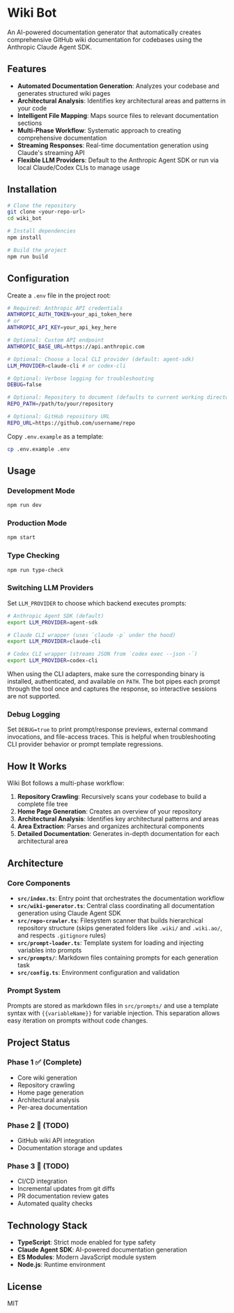 # Wiki Bot

An AI-powered documentation generator that automatically creates comprehensive GitHub wiki documentation for codebases using the Anthropic Claude Agent SDK.

## Features

- **Automated Documentation Generation**: Analyzes your codebase and generates structured wiki pages
- **Architectural Analysis**: Identifies key architectural areas and patterns in your code
- **Intelligent File Mapping**: Maps source files to relevant documentation sections
- **Multi-Phase Workflow**: Systematic approach to creating comprehensive documentation
- **Streaming Responses**: Real-time documentation generation using Claude's streaming API
- **Flexible LLM Providers**: Default to the Anthropic Agent SDK or run via local Claude/Codex CLIs to manage usage

## Installation

```bash
# Clone the repository
git clone <your-repo-url>
cd wiki_bot

# Install dependencies
npm install

# Build the project
npm run build
```

## Configuration

Create a `.env` file in the project root:

```bash
# Required: Anthropic API credentials
ANTHROPIC_AUTH_TOKEN=your_api_token_here
# or
ANTHROPIC_API_KEY=your_api_key_here

# Optional: Custom API endpoint
ANTHROPIC_BASE_URL=https://api.anthropic.com

# Optional: Choose a local CLI provider (default: agent-sdk)
LLM_PROVIDER=claude-cli # or codex-cli

# Optional: Verbose logging for troubleshooting
DEBUG=false

# Optional: Repository to document (defaults to current working directory)
REPO_PATH=/path/to/your/repository

# Optional: GitHub repository URL
REPO_URL=https://github.com/username/repo
```

Copy `.env.example` as a template:

```bash
cp .env.example .env
```

## Usage

### Development Mode

```bash
npm run dev
```

### Production Mode

```bash
npm start
```

### Type Checking

```bash
npm run type-check
```

### Switching LLM Providers

Set `LLM_PROVIDER` to choose which backend executes prompts:

```bash
# Anthropic Agent SDK (default)
export LLM_PROVIDER=agent-sdk

# Claude CLI wrapper (uses `claude -p` under the hood)
export LLM_PROVIDER=claude-cli

# Codex CLI wrapper (streams JSON from `codex exec --json -`)
export LLM_PROVIDER=codex-cli
```

When using the CLI adapters, make sure the corresponding binary is installed, authenticated, and available on `PATH`. The bot pipes each prompt through the tool once and captures the response, so interactive sessions are not supported.

### Debug Logging

Set `DEBUG=true` to print prompt/response previews, external command invocations, and file-access traces. This is helpful when troubleshooting CLI provider behavior or prompt template regressions.

## How It Works

Wiki Bot follows a multi-phase workflow:

1. **Repository Crawling**: Recursively scans your codebase to build a complete file tree
2. **Home Page Generation**: Creates an overview of your repository
3. **Architectural Analysis**: Identifies key architectural patterns and areas
4. **Area Extraction**: Parses and organizes architectural components
5. **Detailed Documentation**: Generates in-depth documentation for each architectural area

## Architecture

### Core Components

- **`src/index.ts`**: Entry point that orchestrates the documentation workflow
- **`src/wiki-generator.ts`**: Central class coordinating all documentation generation using Claude Agent SDK
- **`src/repo-crawler.ts`**: Filesystem scanner that builds hierarchical repository structure (skips generated folders like `.wiki/` and `.wiki.ao/`, and respects `.gitignore` rules)
- **`src/prompt-loader.ts`**: Template system for loading and injecting variables into prompts
- **`src/prompts/`**: Markdown files containing prompts for each generation task
- **`src/config.ts`**: Environment configuration and validation

### Prompt System

Prompts are stored as markdown files in `src/prompts/` and use a template syntax with `{{variableName}}` for variable injection. This separation allows easy iteration on prompts without code changes.

## Project Status

### Phase 1 ✅ (Complete)
- Core wiki generation
- Repository crawling
- Home page generation
- Architectural analysis
- Per-area documentation

### Phase 2 🚧 (TODO)
- GitHub wiki API integration
- Documentation storage and updates

### Phase 3 🚧 (TODO)
- CI/CD integration
- Incremental updates from git diffs
- PR documentation review gates
- Automated quality checks

## Technology Stack

- **TypeScript**: Strict mode enabled for type safety
- **Claude Agent SDK**: AI-powered documentation generation
- **ES Modules**: Modern JavaScript module system
- **Node.js**: Runtime environment

## License

MIT
